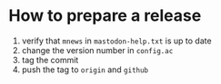 # How to prepare a release

1. verify that `mnews` in `mastodon-help.txt` is up to date
2. change the version number in `config.ac`
3. tag the commit
4. push the tag to `origin` and `github`
